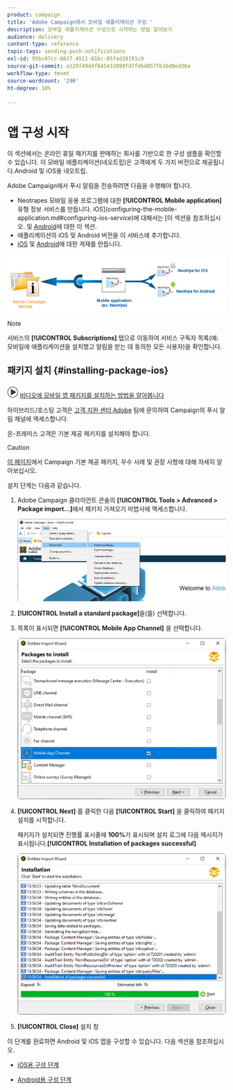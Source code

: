 ```yaml
---
product: campaign
title: 'Adobe Campaign에서 모바일 애플리케이션 구성 '
description: 모바일 애플리케이션 구성으로 시작하는 방법 알아보기
audience: delivery
content-type: reference
topic-tags: sending-push-notifications
exl-id: 95bc07cc-8837-4511-81bc-05fad28191c9
source-git-commit: a129f49d4f045433899fd7fdbd057fb16d0ed36a
workflow-type: tm+mt
source-wordcount: '290'
ht-degree: 10%

---
```


# 앱 구성 시작

이 섹션에서는 온라인 휴일 패키지를 판매하는 회사를 기반으로 한 구성 샘플을 확인할 수 있습니다. 이 모바일 애플리케이션(네오트립)은 고객에게 두 가지 버전으로 제공됩니다.Android 및 iOS용 네오트립.

Adobe Campaign에서 푸시 알림을 전송하려면 다음을 수행해야 합니다.

* Neotrapes 모바일 응용 프로그램에 대한 **[!UICONTROL Mobile application]** 유형 정보 서비스를 만듭니다. iOS](configuring-the-mobile-application.md#configuring-ios-service)에 대해서는 [이 섹션을 참조하십시오. 및 [Android](configuring-the-mobile-application-android.md#configuring-android-service)에 대한 이 섹션.
* 애플리케이션의 iOS 및 Android 버전을 이 서비스에 추가합니다.
* [iOS](create-notifications-ios.md) 및 [Android](create-notifications-android.md)에 대한 게재를 만듭니다.

![](assets/nmac_service_diagram.png)

>[!NOTE]
>
>서비스의 **[!UICONTROL Subscriptions]** 탭으로 이동하여 서비스 구독자 목록(예: 모바일에 애플리케이션을 설치했고 알림을 받는 데 동의한 모든 사용자)을 확인합니다.

## 패키지 설치 {#installing-package-ios}

![](assets/do-not-localize/how-to-video.png) [비디오에 모바일 앱 패키지를 설치하는 방법을 알아봅니다](https://experienceleague.adobe.com/docs/campaign-classic-learn/tutorials/sending-messages/push-channel/installing-the-mobile-app-channel.html?lang=en#sending-messages)

하이브리드/호스팅 고객은 [고객 지원 센터 Adobe](https://helpx.adobe.com/kr/enterprise/admin-guide.html/enterprise/using/support-for-experience-cloud.ug.html) 팀에 문의하여 Campaign의 푸시 알림 채널에 액세스합니다.

온-프레미스 고객은 기본 제공 패키지를 설치해야 합니다.

>[!CAUTION]
>
>[이 페이지](../../installation/using/installing-campaign-standard-packages.md)에서 Campaign 기본 제공 패키지, 우수 사례 및 권장 사항에 대해 자세히 알아보십시오.

설치 단계는 다음과 같습니다.

1. Adobe Campaign 클라이언트 콘솔의 **[!UICONTROL Tools > Advanced > Package import...]**&#x200B;에서 패키지 가져오기 마법사에 액세스합니다.

   ![](assets/package_ios.png)

1. **[!UICONTROL Install a standard package]**&#x200B;을(를) 선택합니다.

1. 목록이 표시되면 **[!UICONTROL Mobile App Channel]** 을 선택합니다.

   ![](assets/package_ios_2.png)

1. **[!UICONTROL Next]** 를 클릭한 다음 **[!UICONTROL Start]** 을 클릭하여 패키지 설치를 시작합니다.

   패키지가 설치되면 진행률 표시줄에 **100%**&#x200B;가 표시되며 설치 로그에 다음 메시지가 표시됩니다.**[!UICONTROL Installation of packages successful]**

   ![](assets/package_ios_3.png)

1. **[!UICONTROL Close]** 설치 창

이 단계를 완료하면 Android 및 iOS 앱을 구성할 수 있습니다.
다음 섹션을 참조하십시오.

* [iOS용 구성 단계](configuring-the-mobile-application.md)

* [Android용 구성 단계](configuring-the-mobile-application-android.md)
